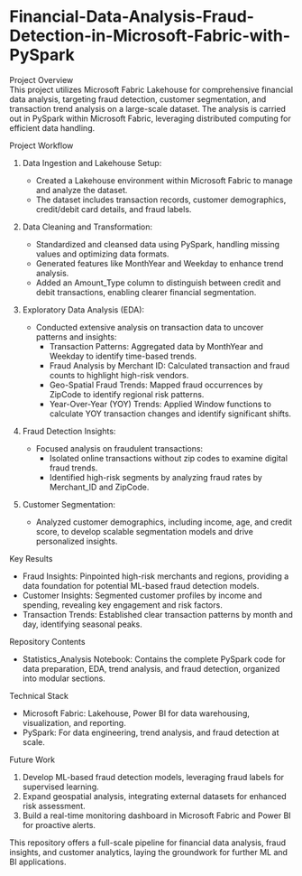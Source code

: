 # Financial-Data-Analysis-Fraud-Detection-in-Microsoft-Fabric-with-PySpark

Project Overview  
This project utilizes Microsoft Fabric Lakehouse for comprehensive financial data analysis, targeting fraud detection, customer segmentation, and transaction trend analysis on a large-scale dataset. The analysis is carried out in PySpark within Microsoft Fabric, leveraging distributed computing for efficient data handling.

Project Workflow  
1. Data Ingestion and Lakehouse Setup:  
   - Created a Lakehouse environment within Microsoft Fabric to manage and analyze the dataset.  
   - The dataset includes transaction records, customer demographics, credit/debit card details, and fraud labels.

2. Data Cleaning and Transformation:  
   - Standardized and cleansed data using PySpark, handling missing values and optimizing data formats.  
   - Generated features like MonthYear and Weekday to enhance trend analysis.  
   - Added an Amount_Type column to distinguish between credit and debit transactions, enabling clearer financial segmentation.

3. Exploratory Data Analysis (EDA):  
   - Conducted extensive analysis on transaction data to uncover patterns and insights:  
     - Transaction Patterns: Aggregated data by MonthYear and Weekday to identify time-based trends.  
     - Fraud Analysis by Merchant ID: Calculated transaction and fraud counts to highlight high-risk vendors.  
     - Geo-Spatial Fraud Trends: Mapped fraud occurrences by ZipCode to identify regional risk patterns.  
     - Year-Over-Year (YOY) Trends: Applied Window functions to calculate YOY transaction changes and identify significant shifts.

4. Fraud Detection Insights:  
   - Focused analysis on fraudulent transactions:  
     - Isolated online transactions without zip codes to examine digital fraud trends.  
     - Identified high-risk segments by analyzing fraud rates by Merchant_ID and ZipCode.

5. Customer Segmentation:  
   - Analyzed customer demographics, including income, age, and credit score, to develop scalable segmentation models and drive personalized insights.

Key Results  
- Fraud Insights: Pinpointed high-risk merchants and regions, providing a data foundation for potential ML-based fraud detection models.  
- Customer Insights: Segmented customer profiles by income and spending, revealing key engagement and risk factors.  
- Transaction Trends: Established clear transaction patterns by month and day, identifying seasonal peaks.

Repository Contents  
- Statistics_Analysis Notebook: Contains the complete PySpark code for data preparation, EDA, trend analysis, and fraud detection, organized into modular sections.

Technical Stack  
- Microsoft Fabric: Lakehouse, Power BI for data warehousing, visualization, and reporting.  
- PySpark: For data engineering, trend analysis, and fraud detection at scale.

Future Work  
1. Develop ML-based fraud detection models, leveraging fraud labels for supervised learning.  
2. Expand geospatial analysis, integrating external datasets for enhanced risk assessment.  
3. Build a real-time monitoring dashboard in Microsoft Fabric and Power BI for proactive alerts.

This repository offers a full-scale pipeline for financial data analysis, fraud insights, and customer analytics, laying the groundwork for further ML and BI applications.

